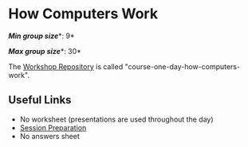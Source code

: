 # How Computers Work

***Min group size****: 9*

***Max group size****: 30*

The [Workshop Repository](https://github.com/MVSE-Outreach/course-one-day-how-computers-work) is called "course-one-day-how-computers-work".

## Useful Links

* No worksheet (presentations are used throughout the day)
* [Session Preparation](Session-Preparation.pdf)
* No answers sheet
